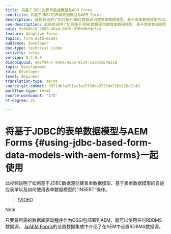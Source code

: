 ```yaml
---
title: 将基于JDBC的表单数据模型与AEM Forms
seo-title: 将基于JDBC的表单数据模型与AEM Forms
description: 此视频说明了如何基于JDBC数据源创建表单数据模型、基于表单数据模型的自适应表单以及如何使用表单数据模型的“INSERT”操作。
seo-description: 此视频说明了如何基于JDBC数据源创建表单数据模型、基于表单数据模型的自适应表单以及如何使用表单数据模型的“INSERT”操作。
uuid: 5c664b16-c089-48ad-8bf6-9766d0ddc3c4
feature: Adaptive Forms
topics: form-data-model
audience: developer
doc-type: technical video
activity: setup
version: 6.4,6.5
discoiquuid: 4e5f947c-b49a-423e-9139-51c0c5648318
topic: Development
role: Developer
level: Beginner
translation-type: tm+mt
source-git-commit: d9714b9a291ec3ee5f3dba9723de72bb120d2149
workflow-type: tm+mt
source-wordcount: '175'
ht-degree: 2%

---
```



# 将基于JDBC的表单数据模型与AEM Forms {#using-jdbc-based-form-data-models-with-aem-forms}一起使用

此视频说明了如何基于JDBC数据源创建表单数据模型、基于表单数据模型的自适应表单以及如何使用表单数据模型的“INSERT”操作。

>[!VIDEO](https://video.tv.adobe.com/v/17736/?quality=9&learn=on)

>[!NOTE]
>
>只要将所需的数据库驱动程序作为OSGi包部署到AEM，就可以使用任何RDBMS数据源。 [与AEM Forms](/help/forms/adaptive-forms/data-integration-technical-video-setup.md)的设置数据集成中介绍了在AEM中设置RDBMS数据源。

